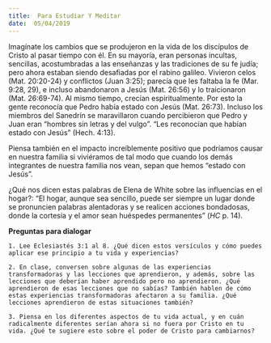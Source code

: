 ```yaml
---
title:  Para Estudiar Y Meditar
date:  05/04/2019
---
```


Imagínate los cambios que se produjeron en la vida de los discípulos de Cristo al pasar tiempo con él. En su mayoría, eran personas incultas, sencillas, acostumbradas a las enseñanzas y las tradiciones de su fe judía; pero ahora estaban siendo desafiadas por el rabino galileo. Vivieron celos (Mat. 20:20-24) y conflictos (Juan 3:25); parecía que les faltaba la fe (Mar. 9:28, 29), e incluso abandonaron a Jesús (Mat. 26:56) y lo traicionaron (Mat. 26:69-74). Al mismo tiempo, crecían espiritualmente. Por esto la gente reconocía que Pedro había estado con Jesús (Mat. 26:73). Incluso los miembros del Sanedrín se maravillaron cuando percibieron que Pedro y Juan eran “hombres sin letras y del vulgo”. “Les reconocían que habían estado con Jesús” (Hech. 4:13).

Piensa también en el impacto increíblemente positivo que podríamos causar en nuestra familia si viviéramos de tal modo que cuando los demás integrantes de nuestra familia nos vean, sepan que hemos “estado con Jesús”.

¿Qué nos dicen estas palabras de Elena de White sobre las influencias en el hogar?: “El hogar, aunque sea sencillo, puede ser siempre un lugar donde se pronuncien palabras alentadoras y se realicen acciones bondadosas, donde la cortesía y el amor sean huéspedes permanentes” (_HC_ p. 14).

**Preguntas para dialogar**

`1. Lee Eclesiastés 3:1 al 8. ¿Qué dicen estos versículos y cómo puedes aplicar ese principio a tu vida y experiencias?`

`2. En clase, conversen sobre algunas de las experiencias transformadoras y las lecciones que aprendieron, y además, sobre las lecciones que deberían haber aprendido pero no aprendieron. ¿Qué aprendieron de esas lecciones que no sabías? También hablen de cómo estas experiencias transformadoras afectaron a su familia. ¿Qué lecciones aprendieron de estas situaciones también?`

`3. Piensa en los diferentes aspectos de tu vida actual, y en cuán radicalmente diferentes serían ahora si no fuera por Cristo en tu vida. ¿Qué te sugiere esto sobre el poder de Cristo para cambiarnos?`